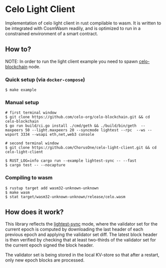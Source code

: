 # Celo Light Client
Implementation of celo light client in rust compilable to wasm. It is written to be integrated with CosmWasm readily, and is optimized to run in a constrained environment of a smart contract.

## How to?
NOTE: In order to run the light client example you need to spawn [celo-blockchain](https://github.com/celo-org/celo-blockchain) node.

### Quick setup (via `docker-compose`)
```
$ make example
```

### Manual setup
```
# first terminal window
$ git clone https://github.com/celo-org/celo-blockchain.git && cd celo-blockchain
$ go run build/ci.go install ./cmd/geth && ./build/bin/geth  --maxpeers 50 --light.maxpeers 20 --syncmode lightest --rpc  --ws --wsport 3334 --wsapi eth,net,web3 console

# second terminal window
$ git clone https://github.com/ChorusOne/celo-light-client.git && cd celo-light-client

$ RUST_LOG=info cargo run --example lightest-sync -- --fast
$ cargo test -- --nocapture
```

### Compiling to wasm
```
$ rustup target add wasm32-unknown-unknown
$ make wasm
$ stat target/wasm32-unknown-unknown/release/celo.wasm
```

## How does it work?
This library reflects the [lightest-sync](https://docs.celo.org/celo-codebase/protocol/consensus/ultralight-sync) mode, where the validator set for the current epoch is computed by downloading the last header of each previous epoch and applying the validator set diff. The latest block header is then verified by checking that at least two-thirds of the validator set for the current epoch signed the block header.

The validator set is being stored in the local KV-store so that after a restart, only new epoch blocks are processed.
